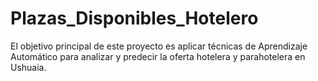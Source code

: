 # Plazas_Disponibles_Hotelero
El objetivo principal de este proyecto es aplicar técnicas de Aprendizaje Automático para analizar y predecir la oferta hotelera y parahotelera en Ushuaia.
